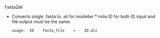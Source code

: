 Fasta2ali

- Converts single .fasta to .ali for modeller * note ID for both ID input and file output must be the same:

      usage:  ID    fasta_file    >    ID.ali
